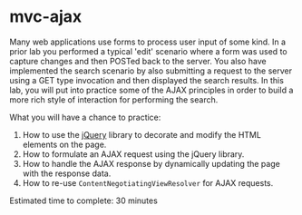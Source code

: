 # mvc-ajax

Many web applications use forms to process user input of some kind. In a prior lab you performed a typical
'edit' scenario where a form was used to capture changes and then POSTed back to the server. You also have
implemented the search scenario by also submitting a request to the server using a GET type
invocation and then displayed the search results. In this lab, you will put into practice
some of the AJAX principles in order to build a more rich style of interaction for performing the search.

What you will have a chance to practice:

1. How to use the [jQuery](http://jquery.com) library to decorate and modify the HTML elements on the page.
2. How to formulate an AJAX request using the jQuery library.
3. How to handle the AJAX response by dynamically updating the page with the response data.
4. How to re-use `ContentNegotiatingViewResolver` for AJAX requests.

Estimated time to complete: 30 minutes
